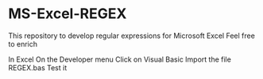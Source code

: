 # MS-Excel-REGEX
This repository to develop regular expressions for Microsoft Excel
Feel free to enrich

In Excel
  On the Developer menu
  Click on Visual Basic
  Import the file REGEX.bas
  Test it
